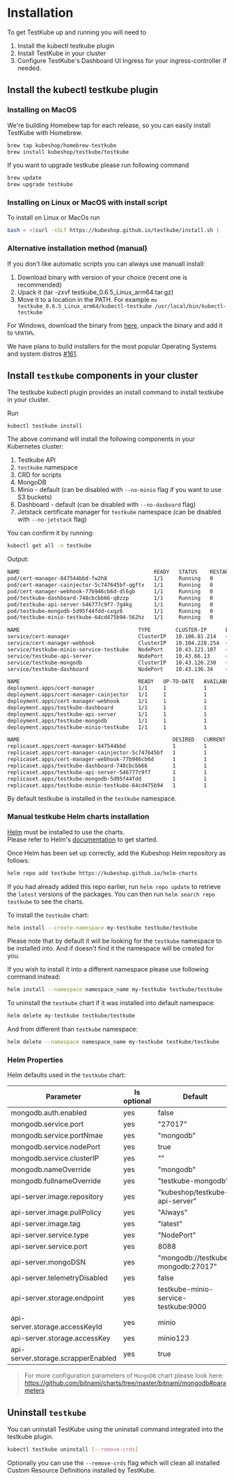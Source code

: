 # Installation

To get TestKube up and running you will need to

1. Install the kubectl testkube plugin
2. Install TestKube in your cluster
3. Configure TestKube's Dashboard UI Ingress for your ingress-controller if needed.

## Install the kubectl testkube plugin

### Installing on MacOS

We're building Homebew tap for each release, so you can easily install TestKube with Homebrew.

```sh
brew tap kubeshop/homebrew-testkube
brew install kubeshop/testkube/testkube
```

If you want to upgrade testkube please run following command

```sh
brew update 
brew upgrade testkube
```

### Installing on Linux or MacOS with install script

To install on Linux or MacOs run

```sh
bash < <(curl -sSLf https://kubeshop.github.io/testkube/install.sh )
```

### Alternative installation method (manual)

If you don't like automatic scripts you can always use manuall install:

1. Download binary with version of your choice (recent one is recommended)
2. Upack it (tar -zxvf testkube_0.6.5_Linux_arm64.tar.gz)
3. Move it to a location in the PATH. For example `mv  testkube_0.6.5_Linux_arm64/kubectl-testkube /usr/local/bin/kubectl-testkube`

For Windows, download the binary from [here](https://github.com/kubeshop/testkube/releases), unpack the binary and add it to `%PATH%`.

We have plans to build installers for the most popular Operating Systems and system distros [#161](https://github.com/kubeshop/testkube/issues/161).

## Install `testkube` components in your cluster

The testkube kubectl plugin provides an install command to install testkube in your cluster.

Run

```shell
kubectl testkube install
```

The above command will install the following components in your Kubernetes cluster:

1. Testkube API
2. `testkube` namespace
3. CRD for scripts
4. MongoDB
5. Minio - default (can be disabled with `--no-minio` flag if you want to use S3 buckets)
6. Dashboard - default (can be disabled with `--no-dasboard` flag)
7. Jetstack certificate manager for `testkube` namespace (can be disabled with `--no-jetstack` flag)

You can confirm it by running:

```sh
kubectl get all -n testkube
```

Output:

```sh
NAME                                           READY   STATUS    RESTARTS   AGE
pod/cert-manager-847544bbd-fw2h8               1/1     Running   0          4m51s
pod/cert-manager-cainjector-5c747645bf-qgftx   1/1     Running   0          4m51s
pod/cert-manager-webhook-77b946cb6d-dl6gb      1/1     Running   0          4m51s
pod/testkube-dashboard-748cbcbb66-q8zzp        1/1     Running   0          4m51s
pod/testkube-api-server-546777c9f7-7g4kg       1/1     Running   0          4m51s
pod/testkube-mongodb-5d95f44fdd-cxqz6          1/1     Running   0          4m51s
pod/testkube-minio-testkube-64cd475b94-562hz   1/1     Running   0          4m51s

NAME                                      TYPE        CLUSTER-IP      EXTERNAL-IP   PORT(S)                                        AGE
service/cert-manager                      ClusterIP   10.106.81.214   <none>        9402/TCP                                       2d20h
service/cert-manager-webhook              ClusterIP   10.104.228.254  <none>        443/TCP                                        2d20h
service/testkube-minio-service-testkube   NodePort    10.43.121.107   <none>        9000:31222/TCP,9090:32002/TCP,9443:32586/TCP   4m51s
service/testkube-api-server               NodePort    10.43.66.13     <none>        8088:32203/TCP                                 4m51s
service/testkube-mongodb                  ClusterIP   10.43.126.230   <none>        27017/TCP                                      4m51s
service/testkube-dashboard                NodePort    10.43.136.34    <none>        80:31991/TCP                                   4m51s

NAME                                      READY   UP-TO-DATE   AVAILABLE   AGE
deployment.apps/cert-manager              1/1     1            1           4m51s
deployment.apps/cert-manager-cainjector   1/1     1            1           4m51s
deployment.apps/cert-manager-webhook      1/1     1            1           4m51s
deployment.apps/testkube-dashboard        1/1     1            1           4m51s
deployment.apps/testkube-api-server       1/1     1            1           4m51s
deployment.apps/testkube-mongodb          1/1     1            1           4m51s
deployment.apps/testkube-minio-testkube   1/1     1            1           4m51s

NAME                                                 DESIRED   CURRENT   READY   AGE
replicaset.apps/cert-manager-847544bbd               1         1         1       4m51s
replicaset.apps/cert-manager-cainjector-5c747645bf   1         1         1       4m51s
replicaset.apps/cert-manager-webhook-77b946cb6d      1         1         1       4m51s
replicaset.apps/testkube-dashboard-748cbcbb66        1         1         1       4m51s
replicaset.apps/testkube-api-server-546777c9f7       1         1         1       4m51s
replicaset.apps/testkube-mongodb-5d95f44fdd          1         1         1       4m51s
replicaset.apps/testkube-minio-testkube-64cd475b94   1         1         1       4m51s
```

By default testkube is installed in the `testkube` namespace.

### Manual testkube Helm charts installation

[Helm](https://helm.sh) must be installed to use the charts.  
Please refer to  Helm's [documentation](https://helm.sh/docs) to get started.

Once Helm has been set up correctly, add the Kubeshop Helm repository  as follows:

```sh
helm repo add testkube https://kubeshop.github.io/helm-charts
```

If you had already added this repo earlier, run `helm repo update` to retrieve
the `latest` versions of the packages.  You can then run `helm search repo
testkube` to see the charts.

To install the `testkube` chart:

```sh
helm install --create-namespace my-testkube testkube/testkube
```

Please note that by default it will be looking for the   `testkube` namespace to be installed into. And if doesn't find it the namespace will be created for you.

If you wish to install it into a different namespace please use following command instead:

```sh
helm install --namespace namespace_name my-testkube testkube/testkube
```

To uninstall the `testkube` chart if it was installed into default namespace:

```sh
helm delete my-testkube testkube/testkube
```

And from different than `testkube` namespace:

```sh
helm delete --namespace namespace_name my-testkube testkube/testkube
```

### Helm Properties

Helm defaults used in the `testkube` chart:

| Parameter                          | Is optional | Default                              |
| ---------------------------------- | ----------- | ------------------------------------ |
| mongodb.auth.enabled               | yes         | false                                |
| mongodb.service.port               | yes         | "27017"                              |
| mongodb.service.portNmae           | yes         | "mongodb"                            |
| mongodb.service.nodePort           | yes         | true                                 |
| mongodb.service.clusterIP          | yes         | ""                                   |
| mongodb.nameOverride               | yes         | "mongodb"                            |
| mongodb.fullnameOverride           | yes         | "testkube-mongodb"                   |
| api-server.image.repository        | yes         | "kubeshop/testkube-api-server"       |
| api-server.image.pullPolicy        | yes         | "Always"                             |
| api-server.image.tag               | yes         | "latest"                             |
| api-server.service.type            | yes         | "NodePort"                           |
| api-server.service.port            | yes         | 8088                                 |
| api-server.mongoDSN                | yes         | "mongodb://testkube-mongodb:27017"   |
| api-server.telemetryDisabled       | yes         | false                                |
| api-server.storage.endpoint        | yes         | testkube-minio-service-testkube:9000 |
| api-server.storage.accessKeyId     | yes         | minio                                |
| api-server.storage.accessKey       | yes         | minio123                             |
| api-server.storage.scrapperEnabled | yes         | true                                 |

>For more configuration parameters of `MongoDB` chart please look here:
<https://github.com/bitnami/charts/tree/master/bitnami/mongodb#parameters>

## Uninstall `testkube`

You can uninstall TestKube using the uninstall command integrated into the testkube plugin.

```sh
kubectl testkube uninstall [--remove-crds]
```

Optionally you can use the `--remove-crds` flag which will clean all installed Custom Resource Definitions installed by TestKube.
